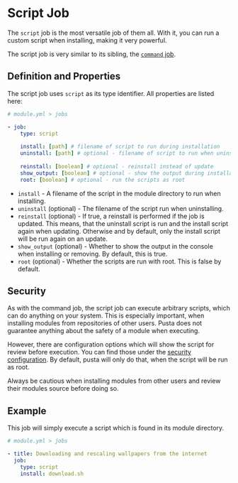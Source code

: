 # Script Job
The `script` job is the most versatile job of them all. With it, you can run a custom script when installing, making it very powerful.

The script job is very similar to its sibling, the [`command` job](command.md).

## Definition and Properties
The script job uses `script` as its type identifier. All properties are listed here:
```yml
# module.yml > jobs

- job:
    type: script
    
    install: [path] # filename of script to run during installation
    uninstall: [path] # optional - filename of script to run when uninstalling
    
    reinstall: [boolean] # optional - reinstall instead of update
    show_output: [boolean] # optional - show the output during installation
    root: [boolean] # optional - run the scripts as root
```

- `install` - A filename of the script in the module directory to run when installing.
- `uninstall` (optional) - The filename of the script run when uninstalling.
- `reinstall` (optional) - If true, a reinstall is performed if the job is updated. This means, that the uninstall script is run and the install script again when updating. Otherwise and by default, only the install script will be run again on an update.
- `show_output` (optional) - Whether to show the output in the console when installing or removing. By default, this is true.
- `root` (optional) - Whether the scripts are run with root. This is false by default.

## Security
As with the command job, the script job can execute arbitrary scripts, which can do anything on your system. This is especially important, when installing modules from repositories of other users. Pusta does not guarantee anything about the safety of a module when executing.

However, there are configuration options which will show the script for review before execution. You can find those under the [security configuration](../../custom/config.md#security). By default, pusta will only do that, when the script will be run as root.

Always be cautious when installing modules from other users and review their modules source before doing so.

## Example
This job will simply execute a script which is found in its module directory.
```yml
# module.yml > jobs

- title: Downloading and rescaling wallpapers from the internet
  job:
    type: script
    install: download.sh
```

